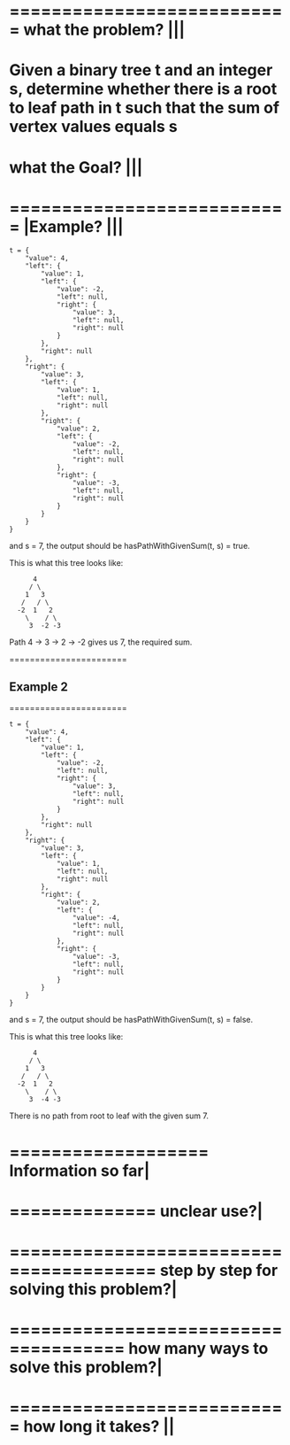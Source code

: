 ===========================
what the problem? |||
===========================
Given a binary tree t and an integer s, determine whether there is a root to leaf path in t such that the sum of vertex values equals s
===========================
what the Goal? |||
===========================

===========================
|Example? |||
===========================

```
t = {
    "value": 4,
    "left": {
        "value": 1,
        "left": {
            "value": -2,
            "left": null,
            "right": {
                "value": 3,
                "left": null,
                "right": null
            }
        },
        "right": null
    },
    "right": {
        "value": 3,
        "left": {
            "value": 1,
            "left": null,
            "right": null
        },
        "right": {
            "value": 2,
            "left": {
                "value": -2,
                "left": null,
                "right": null
            },
            "right": {
                "value": -3,
                "left": null,
                "right": null
            }
        }
    }
}
```

and
s = 7,
the output should be hasPathWithGivenSum(t, s) = true.

This is what this tree looks like:

```
      4
     / \
    1   3
   /   / \
  -2  1   2
    \    / \
     3  -2 -3
```

Path 4 -> 3 -> 2 -> -2 gives us 7, the required sum.

=======================

## Example 2

=======================

```
t = {
    "value": 4,
    "left": {
        "value": 1,
        "left": {
            "value": -2,
            "left": null,
            "right": {
                "value": 3,
                "left": null,
                "right": null
            }
        },
        "right": null
    },
    "right": {
        "value": 3,
        "left": {
            "value": 1,
            "left": null,
            "right": null
        },
        "right": {
            "value": 2,
            "left": {
                "value": -4,
                "left": null,
                "right": null
            },
            "right": {
                "value": -3,
                "left": null,
                "right": null
            }
        }
    }
}
```

and
s = 7,
the output should be hasPathWithGivenSum(t, s) = false.

This is what this tree looks like:

```
      4
     / \
    1   3
   /   / \
  -2  1   2
    \    / \
     3  -4 -3
```

There is no path from root to leaf with the given sum 7.

===================
Information so far|
===================

==============
unclear use?|
==============

========================================
step by step for solving this problem?|
========================================

=====================================
how many ways to solve this problem?|
=====================================

===========================
how long it takes? ||
===========================
